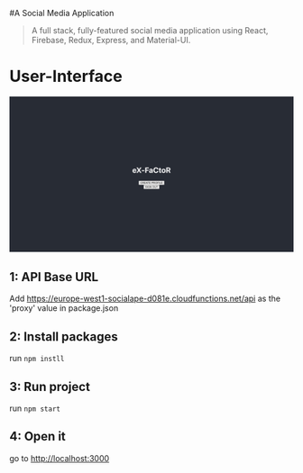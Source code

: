 #A Social Media Application
> A full stack, fully-featured social media application using React, Firebase, Redux, Express, and Material-UI.

# User-Interface

![img](https://raw.githubusercontent.com/milan8866/social-media/master/image.png)

## 1: API Base URL

Add https://europe-west1-socialape-d081e.cloudfunctions.net/api as the 'proxy' value in package.json

## 2: Install packages

run `npm instll`

## 3: Run project

run `npm start`

## 4: Open it

go to [http://localhost:3000](http://localhost:3000)
